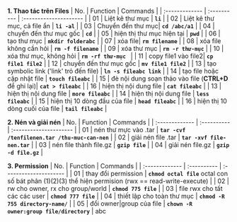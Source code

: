 __1. Thao tác trên Files__
| No. | Function   | Commands     |
| :------------- | :---------- | :--------------------- |
| 01 | Liệt kê thư mục | __`li`__ |
| 02 | Liệt kê thư mục, cả file ẩn | __`li -al`__ |
| 03 | Chuyển đến thư mục| __`cd /abc/a1`__ |
| 04 | chuyển đến thư mục gốc | __`cd`__ |
| 05 | hiện thị thư mục hiện tại | __`pwd`__ |
| 06 | tạo thư mục | __`mkdir folderabc`__ |
| 07 | xóa file| __`rm filename`__ |
| 08 | xóa file không cần hỏi | __`rm -f filename`__ |
| 09 | xóa thư mục | __`rm -r thư-mục`__ |
| 10 | xóa thư mục, không hỏi | __`rm -rf thư-mục `__ |
| 11 | copy file1 vào file2| __`cp file1 file2`__ |
| 12 | chuyển đến thư mục gốc | __`mv file1 file2`__ |
| 13 | tạo symbolic link ('link' trỏ đến file) | __`ln -s fileabc link`__ |
| 14 | tạo file hoặc cập nhật file | __`touch fileabc`__ |
| 15 | đè nội dung soạn thảo vào file (__CTRL+D__ để ghi lại)| __`cat > fileabc`__ |
| 16 | hiện thị nội dung file | __`cat fileabc`__ |
| 13 | hiện thị nội dung file | __`more fileabc`__ |
| 14 | hiện thị nội dung file | __`less fileabc`__ |
| 15 | hiện thị 10 dòng đầu của file | __`head fileabc`__ |
| 16 | hiện thị 10 dòng cuối của file | __`tail fileabc`__ |
  
__2. Nén và giải nén__
| No. | Function   | Commands     |
| :------------- | :---------- | :--------------------- |
| 01 | nén thư mực vào .tar | __`tar -cvf /tenfilenen.tar /thu-muc-can-nen`__ |
| 02 | giải nén file .tar | __`tar -xvf file-nen.tar`__ |
| 03 | nén file thành file.gz | __`gzip file`__ |
| 04 | giải nén file.gz | __`gzip -d file.gz`__ |
  
__3. Permission__
| No. | Function   | Commands     |
| :------------- | :---------- | :--------------------- |
| 01 | thay đổi permission | __`chmod octal file`__  octal con số bát phân (1)(2)(3) thể hiện permision (rwx == read-write-execute) |
| 02 | rw cho owner, rx cho group/world | __`chmod 775 file`__ |
| 03 | file rwx cho tất các các user | __`chmod 777 file`__ |
| 04 | thiết lập cho toàn thư mục | __`chmod -R 755 directory-name/`__ |
| 05 | đổi owner\|group của file | __`chown -R owner:group file/directory`__ |
abc
